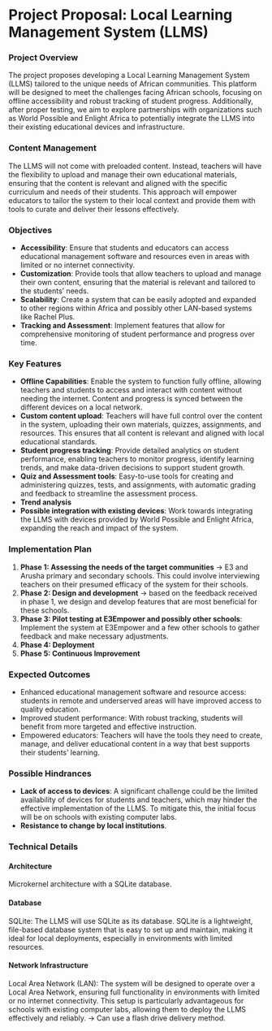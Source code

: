 **Project Proposal: Local Learning Management System (LLMS)**
======================================================

### Project Overview
The project proposes developing a Local Learning Management System (LLMS) tailored to the unique needs of African communities. This platform 
will be designed to meet the challenges facing African schools, focusing on offline accessibility and robust tracking of student progress. 
Additionally, after proper testing, we aim to explore partnerships with organizations such as World Possible and Enlight Africa to potentially 
integrate the LLMS into their existing educational devices and infrastructure.

### Content Management
The LLMS will not come with preloaded content. Instead, teachers will have the flexibility to upload and manage their own educational 
materials, ensuring that the content is relevant and aligned with the specific curriculum and needs of their students. This approach will 
empower educators to tailor the system to their local context and provide them with tools to curate and deliver their lessons effectively.

### Objectives
* **Accessibility**: Ensure that students and educators can access educational management software and resources even in areas with limited or 
no internet connectivity.
* **Customization**: Provide tools that allow teachers to upload and manage their own content, ensuring that the material is relevant and 
tailored to the students’ needs.
* **Scalability**: Create a system that can be easily adopted and expanded to other regions within Africa and possibly other LAN-based systems 
like Rachel Plus.
* **Tracking and Assessment**: Implement features that allow for comprehensive monitoring of student performance and progress over time.

### Key Features
* **Offline Capabilities**: Enable the system to function fully offline, allowing teachers and students to access and interact with content 
without needing the internet. Content and progress is synced between the different devices on a local network.
* **Custom content upload**: Teachers will have full control over the content in the system, uploading their own materials, quizzes, 
assignments, and resources. This ensures that all content is relevant and aligned with local educational standards.
* **Student progress tracking**: Provide detailed analytics on student performance, enabling teachers to monitor progress, identify learning 
trends, and make data-driven decisions to support student growth.
* **Quiz and Assessment tools**: Easy-to-use tools for creating and administering quizzes, tests, and assignments, with automatic grading and 
feedback to streamline the assessment process.
* **Trend analysis**
* **Possible integration with existing devices**: Work towards integrating the LLMS with devices provided by World Possible and Enlight 
Africa, expanding the reach and impact of the system.

### Implementation Plan
1. **Phase 1: Assessing the needs of the target communities** -> E3 and Arusha primary and secondary schools. This could involve interviewing 
teachers on their presumed efficacy of the system for their schools.
2. **Phase 2: Design and development** -> based on the feedback received in phase 1, we design and develop features that are most beneficial 
for these schools.
3. **Phase 3: Pilot testing at E3Empower and possibly other schools**: Implement the system at E3Empower and a few other schools to gather 
feedback and make necessary adjustments.
4. **Phase 4: Deployment**
5. **Phase 5: Continuous Improvement**

### Expected Outcomes
* Enhanced educational management software and resource access: students in remote and underserved areas will have improved access to quality 
education.
* Improved student performance: With robust tracking, students will benefit from more targeted and effective instruction.
* Empowered educators: Teachers will have the tools they need to create, manage, and deliver educational content in a way that best supports 
their students’ learning.

### Possible Hindrances
* **Lack of access to devices**: A significant challenge could be the limited availability of devices for students and teachers, which may 
hinder the effective implementation of the LLMS. To mitigate this, the initial focus will be on schools with existing computer labs.
* **Resistance to change by local institutions**.

### Technical Details
#### Architecture
Microkernel architecture with a SQLite database.

#### Database
SQLite: The LLMS will use SQLite as its database. SQLite is a lightweight, file-based database system that is easy to set up and maintain, 
making it ideal for local deployments, especially in environments with limited resources.

#### Network Infrastructure
Local Area Network (LAN): The system will be designed to operate over a Local Area Network, ensuring full functionality in environments with 
limited or no internet connectivity. This setup is particularly advantageous for schools with existing computer labs, allowing them to deploy 
the LLMS effectively and reliably. -> Can use a flash drive delivery method.
